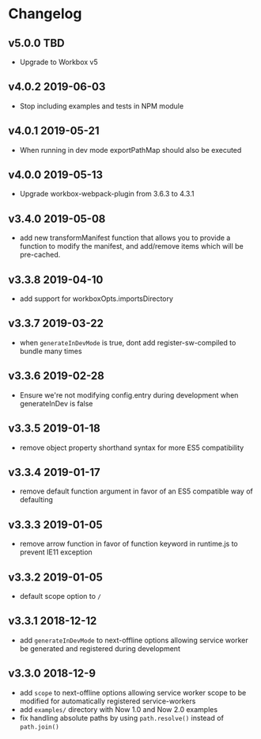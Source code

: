 
# Changelog

## v5.0.0 TBD

- Upgrade to Workbox v5


## v4.0.2 2019-06-03

- Stop including examples and tests in NPM module

## v4.0.1 2019-05-21

- When running in dev mode exportPathMap should also be executed 

## v4.0.0 2019-05-13

- Upgrade workbox-webpack-plugin from 3.6.3 to 4.3.1

## v3.4.0 2019-05-08

- add new transformManifest function  that allows you to provide a function to modify the manifest, and add/remove items which will be pre-cached.


## v3.3.8 2019-04-10

- add support for workboxOpts.importsDirectory

## v3.3.7 2019-03-22

- when `generateInDevMode` is true, dont add register-sw-compiled to bundle many times

## v3.3.6 2019-02-28

- Ensure we're not modifying config.entry during development when generateInDev is false

## v3.3.5 2019-01-18

- remove object property shorthand syntax for more ES5 compatibility

## v3.3.4 2019-01-17

- remove default function argument in favor of an ES5 compatible way of defaulting

## v3.3.3 2019-01-05

- remove arrow function in favor of function keyword in runtime.js to prevent IE11 exception

## v3.3.2 2019-01-05

- default scope option to `/`

## v3.3.1 2018-12-12

- add `generateInDevMode` to next-offline options allowing service worker be generated and registered during development

## v3.3.0 2018-12-9

- add `scope` to next-offline options allowing service worker scope to be modified for automatically registered service-workers
- add `examples/` directory with Now 1.0 and Now 2.0 examples
- fix handling absolute paths by using `path.resolve()` instead of `path.join()`
